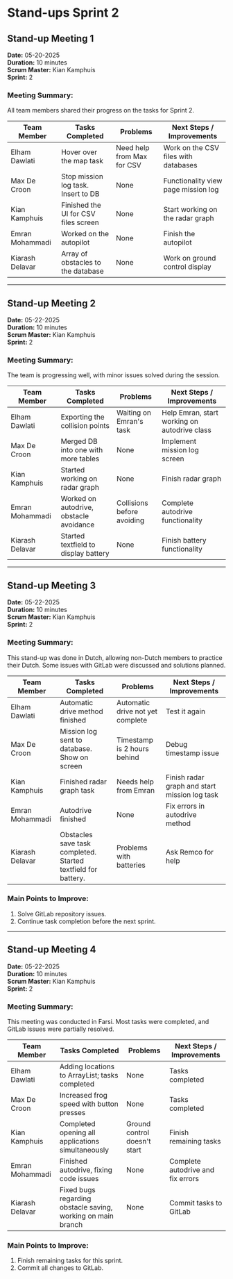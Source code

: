 # Stand-ups Sprint 2

## Stand-up Meeting 1
**Date:** 05-20-2025  
**Duration:** 10 minutes  
**Scrum Master:** Kian Kamphuis  
**Sprint:** 2

### Meeting Summary:
All team members shared their progress on the tasks for Sprint 2.

| Team Member       | Tasks Completed                         | Problems                     | Next Steps / Improvements        |
|--------------------|-----------------------------------------|------------------------------|-----------------------------------|
| Elham Dawlati      | Hover over the map task                | Need help from Max for CSV   | Work on the CSV files with databases |
| Max De Croon       | Stop mission log task. Insert to DB    | None                         | Functionality view page mission log |
| Kian Kamphuis      | Finished the UI for CSV files screen   | None                         | Start working on the radar graph |
| Emran Mohammadi    | Worked on the autopilot                | None                         | Finish the autopilot             |
| Kiarash Delavar    | Array of obstacles to the database     | None                         | Work on ground control display   |

---

## Stand-up Meeting 2
**Date:** 05-22-2025  
**Duration:** 10 minutes  
**Scrum Master:** Kian Kamphuis  
**Sprint:** 2

### Meeting Summary:
The team is progressing well, with minor issues solved during the session.

| Team Member       | Tasks Completed                         | Problems                     | Next Steps / Improvements        |
|--------------------|-----------------------------------------|------------------------------|-----------------------------------|
| Elham Dawlati      | Exporting the collision points         | Waiting on Emran's task      | Help Emran, start working on autodrive class |
| Max De Croon       | Merged DB into one with more tables    | None                         | Implement mission log screen     |
| Kian Kamphuis      | Started working on radar graph         | None                         | Finish radar graph               |
| Emran Mohammadi    | Worked on autodrive, obstacle avoidance| Collisions before avoiding   | Complete autodrive functionality |
| Kiarash Delavar    | Started textfield to display battery   | None                         | Finish battery functionality     |

---

## Stand-up Meeting 3
**Date:** 05-22-2025  
**Duration:** 10 minutes  
**Scrum Master:** Kian Kamphuis  
**Sprint:** 2

### Meeting Summary:
This stand-up was done in Dutch, allowing non-Dutch members to practice their Dutch. Some issues with GitLab were discussed and solutions planned.

| Team Member       | Tasks Completed                                  | Problems                          | Next Steps / Improvements                     |
|--------------------|-------------------------------------------------|-----------------------------------|----------------------------------------------|
| Elham Dawlati      | Automatic drive method finished                 | Automatic drive not yet complete  | Test it again                                 |
| Max De Croon       | Mission log sent to database. Show on screen    | Timestamp is 2 hours behind       | Debug timestamp issue                         |
| Kian Kamphuis      | Finished radar graph task                       | Needs help from Emran             | Finish radar graph and start mission log task |
| Emran Mohammadi    | Autodrive finished                              | None                              | Fix errors in autodrive method               |
| Kiarash Delavar    | Obstacles save task completed. Started textfield for battery. | Problems with batteries          | Ask Remco for help                           |

### Main Points to Improve:
1. Solve GitLab repository issues.
2. Continue task completion before the next sprint.

---

## Stand-up Meeting 4
**Date:** 05-22-2025  
**Duration:** 10 minutes  
**Scrum Master:** Kian Kamphuis  
**Sprint:** 2

### Meeting Summary:
This meeting was conducted in Farsi. Most tasks were completed, and GitLab issues were partially resolved.

| Team Member       | Tasks Completed                                  | Problems                          | Next Steps / Improvements                     |
|--------------------|-------------------------------------------------|-----------------------------------|----------------------------------------------|
| Elham Dawlati      | Adding locations to ArrayList; tasks completed  | None                              | Tasks completed                              |
| Max De Croon       | Increased frog speed with button presses        | None                              | Tasks completed                              |
| Kian Kamphuis      | Completed opening all applications simultaneously | Ground control doesn't start      | Finish remaining tasks                       |
| Emran Mohammadi    | Finished autodrive, fixing code issues          | None                              | Complete autodrive and fix errors            |
| Kiarash Delavar    | Fixed bugs regarding obstacle saving, working on main branch | None                              | Commit tasks to GitLab                       |

### Main Points to Improve:
1. Finish remaining tasks for this sprint.
2. Commit all changes to GitLab.